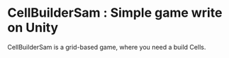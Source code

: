 
# CellBuilderSam : Simple game write on Unity

CellBuilderSam is a grid-based game, where you need a build Cells.